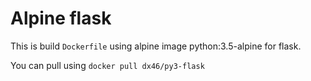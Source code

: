 # Alpine flask 

This is build `Dockerfile` using alpine image python:3.5-alpine for flask.

You can pull using `docker pull dx46/py3-flask`
